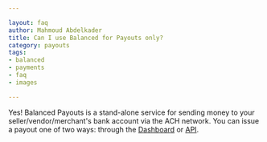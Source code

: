 ```yaml
---

layout: faq
author: Mahmoud Abdelkader
title: Can I use Balanced for Payouts only?
category: payouts
tags:
- balanced
- payments
- faq
- images

---
```


Yes! Balanced Payouts is a stand-alone service for sending money to your seller/vendor/merchant's bank account via the ACH network. You can issue a payout one of two ways: through the [Dashboard](https://www.balancedpayments.com/marketplaces/start) or [API](https://www.balancedpayments.com/docs/overview?language=bash#balanced-payouts
).
